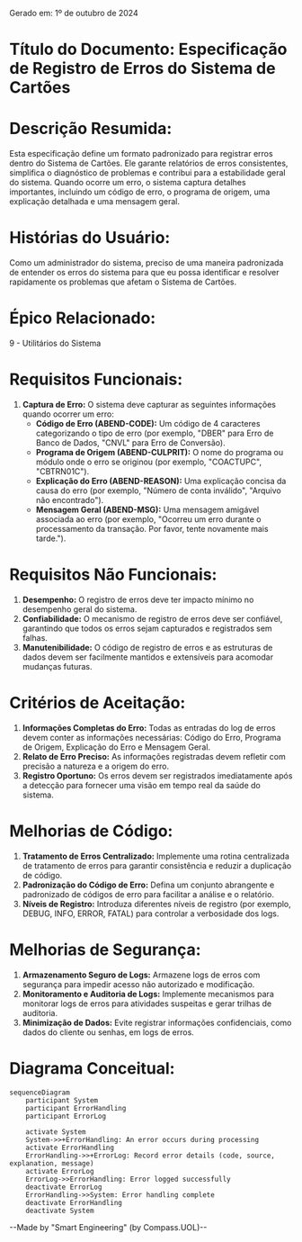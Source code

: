 Gerado em: 1º de outubro de 2024

# **Título do Documento:** Especificação de Registro de Erros do Sistema de Cartões

# **Descrição Resumida:**
Esta especificação define um formato padronizado para registrar erros dentro do Sistema de Cartões. Ele garante relatórios de erros consistentes, simplifica o diagnóstico de problemas e contribui para a estabilidade geral do sistema. Quando ocorre um erro, o sistema captura detalhes importantes, incluindo um código de erro, o programa de origem, uma explicação detalhada e uma mensagem geral.

# **Histórias do Usuário:**
Como um administrador do sistema, preciso de uma maneira padronizada de entender os erros do sistema para que eu possa identificar e resolver rapidamente os problemas que afetam o Sistema de Cartões.

# **Épico Relacionado:**
9 - Utilitários do Sistema

# **Requisitos Funcionais:**
1.  **Captura de Erro:** O sistema deve capturar as seguintes informações quando ocorrer um erro:
    - **Código de Erro (ABEND-CODE):** Um código de 4 caracteres categorizando o tipo de erro (por exemplo, "DBER" para Erro de Banco de Dados, "CNVL" para Erro de Conversão).
    - **Programa de Origem (ABEND-CULPRIT):** O nome do programa ou módulo onde o erro se originou (por exemplo, "COACTUPC", "CBTRN01C").
    - **Explicação do Erro (ABEND-REASON):** Uma explicação concisa da causa do erro (por exemplo, "Número de conta inválido", "Arquivo não encontrado").
    - **Mensagem Geral (ABEND-MSG):** Uma mensagem amigável associada ao erro (por exemplo, "Ocorreu um erro durante o processamento da transação. Por favor, tente novamente mais tarde.").

# **Requisitos Não Funcionais:**
1.  **Desempenho:** O registro de erros deve ter impacto mínimo no desempenho geral do sistema.
2.  **Confiabilidade:** O mecanismo de registro de erros deve ser confiável, garantindo que todos os erros sejam capturados e registrados sem falhas.
3.  **Manutenibilidade:** O código de registro de erros e as estruturas de dados devem ser facilmente mantidos e extensíveis para acomodar mudanças futuras.

# **Critérios de Aceitação:**
1.  **Informações Completas do Erro:** Todas as entradas do log de erros devem conter as informações necessárias: Código do Erro, Programa de Origem, Explicação do Erro e Mensagem Geral.
2.  **Relato de Erro Preciso:** As informações registradas devem refletir com precisão a natureza e a origem do erro.
3.  **Registro Oportuno:** Os erros devem ser registrados imediatamente após a detecção para fornecer uma visão em tempo real da saúde do sistema.

# **Melhorias de Código:**
1.  **Tratamento de Erros Centralizado:** Implemente uma rotina centralizada de tratamento de erros para garantir consistência e reduzir a duplicação de código.
2.  **Padronização do Código de Erro:** Defina um conjunto abrangente e padronizado de códigos de erro para facilitar a análise e o relatório.
3.  **Níveis de Registro:** Introduza diferentes níveis de registro (por exemplo, DEBUG, INFO, ERROR, FATAL) para controlar a verbosidade dos logs.

# **Melhorias de Segurança:**
1.  **Armazenamento Seguro de Logs:** Armazene logs de erros com segurança para impedir acesso não autorizado e modificação.
2.  **Monitoramento e Auditoria de Logs:** Implemente mecanismos para monitorar logs de erros para atividades suspeitas e gerar trilhas de auditoria.
3.  **Minimização de Dados:** Evite registrar informações confidenciais, como dados do cliente ou senhas, em logs de erros.

# **Diagrama Conceitual:**
```mermaid
sequenceDiagram
    participant System
    participant ErrorHandling
    participant ErrorLog

    activate System
    System->>+ErrorHandling: An error occurs during processing
    activate ErrorHandling
    ErrorHandling->>+ErrorLog: Record error details (code, source, explanation, message)
    activate ErrorLog
    ErrorLog->>ErrorHandling: Error logged successfully
    deactivate ErrorLog
    ErrorHandling->>System: Error handling complete
    deactivate ErrorHandling
    deactivate System
```

--Made by "Smart Engineering" (by Compass.UOL)--